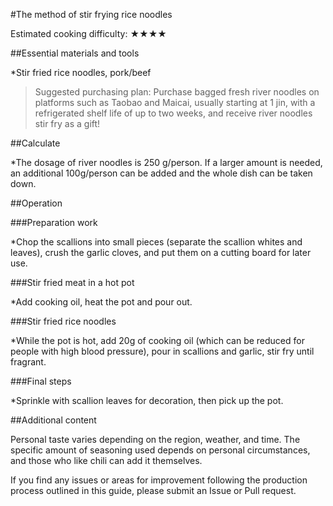 #The method of stir frying rice noodles

Estimated cooking difficulty: ★★★★

##Essential materials and tools

*Stir fried rice noodles, pork/beef

>Suggested purchasing plan: Purchase bagged fresh river noodles on platforms such as Taobao and Maicai, usually starting at 1 jin, with a refrigerated shelf life of up to two weeks, and receive river noodles stir fry as a gift!

##Calculate

*The dosage of river noodles is 250 g/person. If a larger amount is needed, an additional 100g/person can be added and the whole dish can be taken down.

##Operation

###Preparation work

*Chop the scallions into small pieces (separate the scallion whites and leaves), crush the garlic cloves, and put them on a cutting board for later use.

###Stir fried meat in a hot pot

*Add cooking oil, heat the pot and pour out.

###Stir fried rice noodles

*While the pot is hot, add 20g of cooking oil (which can be reduced for people with high blood pressure), pour in scallions and garlic, stir fry until fragrant.

###Final steps

*Sprinkle with scallion leaves for decoration, then pick up the pot.

##Additional content

Personal taste varies depending on the region, weather, and time. The specific amount of seasoning used depends on personal circumstances, and those who like chili can add it themselves.

If you find any issues or areas for improvement following the production process outlined in this guide, please submit an Issue or Pull request.